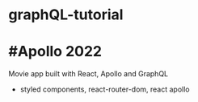 # graphQL-tutorial

# #Apollo 2022

Movie app built with React, Apollo and GraphQL
- styled components, react-router-dom, react apollo
